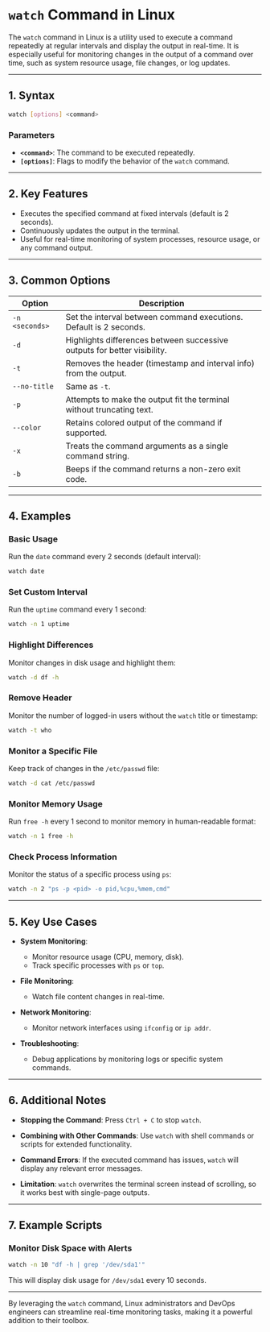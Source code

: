 # **`watch` Command in Linux**

The `watch` command in Linux is a utility used to execute a command repeatedly at regular intervals and display the output in real-time. It is especially useful for monitoring changes in the output of a command over time, such as system resource usage, file changes, or log updates.

---

## **1. Syntax**
```bash
watch [options] <command>
```

### **Parameters**
- **`<command>`**: The command to be executed repeatedly.
- **`[options]`**: Flags to modify the behavior of the `watch` command.

---

## **2. Key Features**
- Executes the specified command at fixed intervals (default is 2 seconds).
- Continuously updates the output in the terminal.
- Useful for real-time monitoring of system processes, resource usage, or any command output.

---

## **3. Common Options**
| Option       | Description                                                                 |
|--------------|-----------------------------------------------------------------------------|
| `-n <seconds>` | Set the interval between command executions. Default is 2 seconds.         |
| `-d`          | Highlights differences between successive outputs for better visibility.    |
| `-t`          | Removes the header (timestamp and interval info) from the output.           |
| `--no-title`  | Same as `-t`.                                                              |
| `-p`          | Attempts to make the output fit the terminal without truncating text.       |
| `--color`     | Retains colored output of the command if supported.                        |
| `-x`          | Treats the command arguments as a single command string.                   |
| `-b`          | Beeps if the command returns a non-zero exit code.                         |

---

## **4. Examples**

### **Basic Usage**
Run the `date` command every 2 seconds (default interval):
```bash
watch date
```

### **Set Custom Interval**
Run the `uptime` command every 1 second:
```bash
watch -n 1 uptime
```

### **Highlight Differences**
Monitor changes in disk usage and highlight them:
```bash
watch -d df -h
```

### **Remove Header**
Monitor the number of logged-in users without the `watch` title or timestamp:
```bash
watch -t who
```

### **Monitor a Specific File**
Keep track of changes in the `/etc/passwd` file:
```bash
watch -d cat /etc/passwd
```

### **Monitor Memory Usage**
Run `free -h` every 1 second to monitor memory in human-readable format:
```bash
watch -n 1 free -h
```

### **Check Process Information**
Monitor the status of a specific process using `ps`:
```bash
watch -n 2 "ps -p <pid> -o pid,%cpu,%mem,cmd"
```

---

## **5. Key Use Cases**
- **System Monitoring**:
  - Monitor resource usage (CPU, memory, disk).
  - Track specific processes with `ps` or `top`.
  
- **File Monitoring**:
  - Watch file content changes in real-time.
  
- **Network Monitoring**:
  - Monitor network interfaces using `ifconfig` or `ip addr`.
  
- **Troubleshooting**:
  - Debug applications by monitoring logs or specific system commands.

---

## **6. Additional Notes**
- **Stopping the Command**:
  Press `Ctrl + C` to stop `watch`.

- **Combining with Other Commands**:
  Use `watch` with shell commands or scripts for extended functionality.

- **Command Errors**:
  If the executed command has issues, `watch` will display any relevant error messages.

- **Limitation**:
  `watch` overwrites the terminal screen instead of scrolling, so it works best with single-page outputs.

---

## **7. Example Scripts**
### **Monitor Disk Space with Alerts**
```bash
watch -n 10 "df -h | grep '/dev/sda1'"
```
This will display disk usage for `/dev/sda1` every 10 seconds.

---

By leveraging the `watch` command, Linux administrators and DevOps engineers can streamline real-time monitoring tasks, making it a powerful addition to their toolbox.
